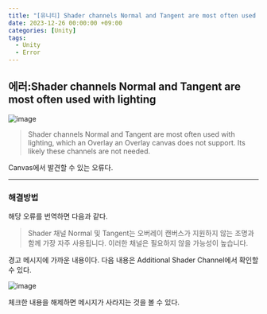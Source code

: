 ```yaml
---
title: "[유니티] Shader channels Normal and Tangent are most often used with lighting"
date: 2023-12-26 00:00:00 +09:00
categories: [Unity]
tags:
  - Unity
  - Error
---
```


## **에러:Shader channels Normal and Tangent are most often used with lighting**

![image](https://github.com/doyeonghyun/doyeonghyun.github.io/assets/68155575/57bb488f-8cbc-4f56-9760-8d17fb9d5a74)


> Shader channels Normal and Tangent are most often used with lighting,
> which an Overlay an Overlay canvas does not support.
> Its likely these channels are not needed.

Canvas에서 발견할 수 있는 오류다.

***

### 해결방법

해당 오류를 번역하면 다음과 같다.

> Shader 채널 Normal 및 Tangent는 오버레이 캔버스가 지원하지 않는 조명과 함께 가장 자주 사용됩니다. 이러한 채널은 필요하지 않을 가능성이 높습니다.

경고 메시지에 가까운 내용이다. 다음 내용은 Additional Shader Channel에서 확인할 수 있다.

![image](https://github.com/doyeonghyun/doyeonghyun.github.io/assets/68155575/9485d002-c6c2-4d6c-9151-482bb123606e)

체크한 내용을 해제하면 메시지가 사라지는 것을 볼 수 있다.
